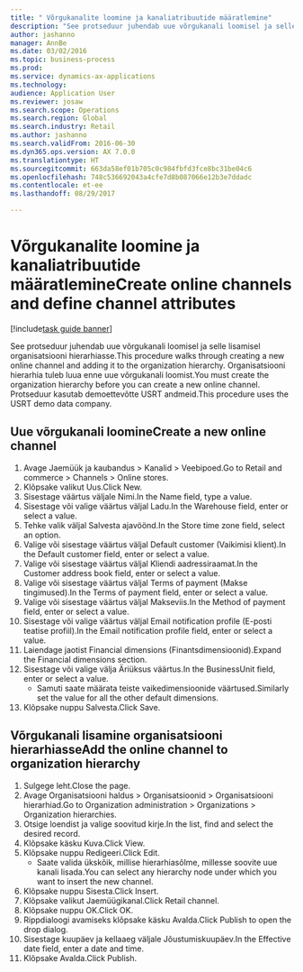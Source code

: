 ```yaml
--- 
title: " Võrgukanalite loomine ja kanaliatribuutide määratlemine"
description: "See protseduur juhendab uue võrgukanali loomisel ja selle lisamisel organisatsiooni hierarhiasse."
author: jashanno
manager: AnnBe
ms.date: 03/02/2016
ms.topic: business-process
ms.prod: 
ms.service: dynamics-ax-applications
ms.technology: 
audience: Application User
ms.reviewer: josaw
ms.search.scope: Operations
ms.search.region: Global
ms.search.industry: Retail
ms.author: jashanno
ms.search.validFrom: 2016-06-30
ms.dyn365.ops.version: AX 7.0.0
ms.translationtype: HT
ms.sourcegitcommit: 663da58ef01b705c0c984fbfd3fce8bc31be04c6
ms.openlocfilehash: 748c536692043a4cfe7d8b087066e12b3e7ddadc
ms.contentlocale: et-ee
ms.lasthandoff: 08/29/2017

---
```

# <a name="create-online-channels-and-define-channel-attributes"></a><span data-ttu-id="99cff-103"> Võrgukanalite loomine ja kanaliatribuutide määratlemine</span><span class="sxs-lookup"><span data-stu-id="99cff-103">Create online channels and define channel attributes</span></span>

[!include[task guide banner](../includes/task-guide-banner.md)]

<span data-ttu-id="99cff-104">See protseduur juhendab uue võrgukanali loomisel ja selle lisamisel organisatsiooni hierarhiasse.</span><span class="sxs-lookup"><span data-stu-id="99cff-104">This procedure walks through creating a new online channel and adding it to the organization hierarchy.</span></span> <span data-ttu-id="99cff-105">Organisatsiooni hierarhia tuleb luua enne uue võrgukanali loomist.</span><span class="sxs-lookup"><span data-stu-id="99cff-105">You must create the organization hierarchy before you can create a new online channel.</span></span> <span data-ttu-id="99cff-106">Protseduur kasutab demoettevõtte USRT andmeid.</span><span class="sxs-lookup"><span data-stu-id="99cff-106">This procedure uses the USRT demo data company.</span></span>


## <a name="create-a-new-online-channel"></a><span data-ttu-id="99cff-107">Uue võrgukanali loomine</span><span class="sxs-lookup"><span data-stu-id="99cff-107">Create a new online channel</span></span>
1. <span data-ttu-id="99cff-108">Avage Jaemüük ja kaubandus > Kanalid > Veebipoed.</span><span class="sxs-lookup"><span data-stu-id="99cff-108">Go to Retail and commerce > Channels > Online stores.</span></span>
2. <span data-ttu-id="99cff-109">Klõpsake valikut Uus.</span><span class="sxs-lookup"><span data-stu-id="99cff-109">Click New.</span></span>
3. <span data-ttu-id="99cff-110">Sisestage väärtus väljale Nimi.</span><span class="sxs-lookup"><span data-stu-id="99cff-110">In the Name field, type a value.</span></span>
4. <span data-ttu-id="99cff-111">Sisestage või valige väärtus väljal Ladu.</span><span class="sxs-lookup"><span data-stu-id="99cff-111">In the Warehouse field, enter or select a value.</span></span>
5. <span data-ttu-id="99cff-112">Tehke valik väljal Salvesta ajavöönd.</span><span class="sxs-lookup"><span data-stu-id="99cff-112">In the Store time zone field, select an option.</span></span>
6. <span data-ttu-id="99cff-113">Valige või sisestage väärtus väljal Default customer (Vaikimisi klient).</span><span class="sxs-lookup"><span data-stu-id="99cff-113">In the Default customer field, enter or select a value.</span></span>
7. <span data-ttu-id="99cff-114">Valige või sisestage väärtus väljal Kliendi aadressiraamat.</span><span class="sxs-lookup"><span data-stu-id="99cff-114">In the Customer address book field, enter or select a value.</span></span>
8. <span data-ttu-id="99cff-115">Valige või sisestage väärtus väljal Terms of payment (Makse tingimused).</span><span class="sxs-lookup"><span data-stu-id="99cff-115">In the Terms of payment field, enter or select a value.</span></span>
9. <span data-ttu-id="99cff-116">Valige või sisestage väärtus väljal Makseviis.</span><span class="sxs-lookup"><span data-stu-id="99cff-116">In the Method of payment field, enter or select a value.</span></span>
10. <span data-ttu-id="99cff-117">Sisestage või valige väärtus väljal Email notification profile (E-posti teatise profiil).</span><span class="sxs-lookup"><span data-stu-id="99cff-117">In the Email notification profile field, enter or select a value.</span></span>
11. <span data-ttu-id="99cff-118">Laiendage jaotist Financial dimensions (Finantsdimensioonid).</span><span class="sxs-lookup"><span data-stu-id="99cff-118">Expand the Financial dimensions section.</span></span>
12. <span data-ttu-id="99cff-119">Sisestage või valige välja Äriüksus väärtus.</span><span class="sxs-lookup"><span data-stu-id="99cff-119">In the BusinessUnit field, enter or select a value.</span></span>
    * <span data-ttu-id="99cff-120">Samuti saate määrata teiste vaikedimensioonide väärtused.</span><span class="sxs-lookup"><span data-stu-id="99cff-120">Similarly set the value for all the other default dimensions.</span></span>  
13. <span data-ttu-id="99cff-121">Klõpsake nuppu Salvesta.</span><span class="sxs-lookup"><span data-stu-id="99cff-121">Click Save.</span></span>

## <a name="add-the-online-channel-to-organization-hierarchy"></a><span data-ttu-id="99cff-122">Võrgukanali lisamine organisatsiooni hierarhiasse</span><span class="sxs-lookup"><span data-stu-id="99cff-122">Add the online channel to organization hierarchy</span></span>
1. <span data-ttu-id="99cff-123">Sulgege leht.</span><span class="sxs-lookup"><span data-stu-id="99cff-123">Close the page.</span></span>
2. <span data-ttu-id="99cff-124">Avage Organisatsiooni haldus > Organisatsioonid > Organisatsiooni hierarhiad.</span><span class="sxs-lookup"><span data-stu-id="99cff-124">Go to Organization administration > Organizations > Organization hierarchies.</span></span>
3. <span data-ttu-id="99cff-125">Otsige loendist ja valige soovitud kirje.</span><span class="sxs-lookup"><span data-stu-id="99cff-125">In the list, find and select the desired record.</span></span>
4. <span data-ttu-id="99cff-126">Klõpsake käsku Kuva.</span><span class="sxs-lookup"><span data-stu-id="99cff-126">Click View.</span></span>
5. <span data-ttu-id="99cff-127">Klõpsake nuppu Redigeeri.</span><span class="sxs-lookup"><span data-stu-id="99cff-127">Click Edit.</span></span>
    * <span data-ttu-id="99cff-128">Saate valida ükskõik, millise hierarhiasõlme, millesse soovite uue kanali lisada.</span><span class="sxs-lookup"><span data-stu-id="99cff-128">You can select any hierarchy node under which you want to insert the new channel.</span></span>  
6. <span data-ttu-id="99cff-129">Klõpsake nuppu Sisesta.</span><span class="sxs-lookup"><span data-stu-id="99cff-129">Click Insert.</span></span>
7. <span data-ttu-id="99cff-130">Klõpsake valikut Jaemüügikanal.</span><span class="sxs-lookup"><span data-stu-id="99cff-130">Click Retail channel.</span></span>
8. <span data-ttu-id="99cff-131">Klõpsake nuppu OK.</span><span class="sxs-lookup"><span data-stu-id="99cff-131">Click OK.</span></span>
9. <span data-ttu-id="99cff-132">Rippdialoogi avamiseks klõpsake käsku Avalda.</span><span class="sxs-lookup"><span data-stu-id="99cff-132">Click Publish to open the drop dialog.</span></span>
10. <span data-ttu-id="99cff-133">Sisestage kuupäev ja kellaaeg väljale Jõustumiskuupäev.</span><span class="sxs-lookup"><span data-stu-id="99cff-133">In the Effective date field, enter a date and time.</span></span>
11. <span data-ttu-id="99cff-134">Klõpsake Avalda.</span><span class="sxs-lookup"><span data-stu-id="99cff-134">Click Publish.</span></span>


